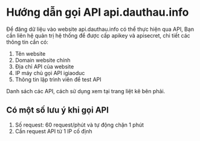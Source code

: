 # Hướng dẫn  gọi API api.dauthau.info


Để đăng dữ liệu vào website  api.dauthau.info có thể thực hiện qua API, Bạn cần liên hệ quản trị hệ thống để được cấp apikey và apisecret, chi tiết các thông tin cần có:
1. Tên website
2. Domain website chính
3. Địa chỉ API của website
4. IP máy chủ gọi API igiaoduc
5. Thông tin lập trình viên để test API

Danh sách các API, cách sử dụng xem tại trang liệt kê bên phải.


## Có một số lưu ý khi gọi API
1. Số request: 60 request/phút và tự động chặn 1 phút
2. Cần request API từ 1 IP cố định
